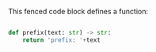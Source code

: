 <!-- invisible-code-block: python 

# This could be some state setup needed to demonstrate things
initialized = True
-->

This fenced code block defines a function:

```python

def prefix(text: str) -> str:
    return 'prefix: '+text
```
